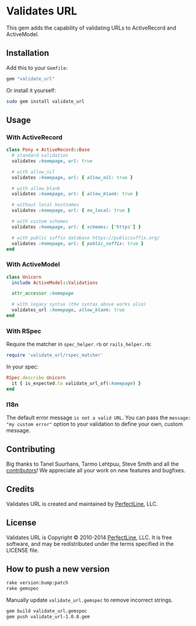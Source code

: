 # Validates URL

This gem adds the capability of validating URLs to ActiveRecord and ActiveModel.

## Installation

Add this to your `Gemfile`:

```ruby
gem "validate_url"
```

Or install it yourself:

```sh
sudo gem install validate_url
```

## Usage

### With ActiveRecord

```ruby
class Pony < ActiveRecord::Base
  # standard validation
  validates :homepage, url: true

  # with allow_nil
  validates :homepage, url: { allow_nil: true }

  # with allow_blank
  validates :homepage, url: { allow_blank: true }

  # without local hostnames
  validates :homepage, url: { no_local: true }

  # with custom schemes
  validates :homepage, url: { schemes: ['https'] }

  # with public suffix database https://publicsuffix.org/
  validates :homepage, url: { public_suffix: true }
end
```

### With ActiveModel

```ruby
class Unicorn
  include ActiveModel::Validations

  attr_accessor :homepage

  # with legacy syntax (the syntax above works also)
  validates_url :homepage, allow_blank: true
end
```

### With RSpec

Require the matcher in `spec_helper.rb` or `rails_helper.rb`:

```ruby
require 'validate_url/rspec_matcher'
```

In your spec:

```ruby
RSpec.describe Unicorn
  it { is_expected.to validate_url_of(:homepage) }
end
```

### I18n

The default error message `is not a valid URL`.
You can pass the `message: "my custom error"` option to your validation to define your own, custom message.


## Contributing


Big thanks to Tanel Suurhans, Tarmo Lehtpuu, Steve Smith and all the [contributors](https://github.com/perfectline/validates_url/contributors)! We appreciate all your work on new features and bugfixes.

## Credits

Validates URL is created and maintained by [PerfectLine](http://www.perfectline.co), LLC.

## License

Validates URL is Copyright © 2010-2014 [PerfectLine](http://www.perfectline.co), LLC. It is free software, and may be
redistributed under the terms specified in the LICENSE file.

## How to push a new version

```sh
rake version:bump:patch
rake gemspec
```

Manually update `validate_url.gemspec` to remove incorrect strings.

```sh
gem build validate_url.gemspec
gem push validate_url-1.0.8.gem
```
